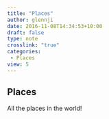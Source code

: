 ```yaml
---
title: "Places"
author: glennji
date: 2016-11-08T14:34:53+10:00
draft: false
type: note
crosslink: "true"
categories:
 - Places
view: 5
---
```

## Places
All the places in the world!

